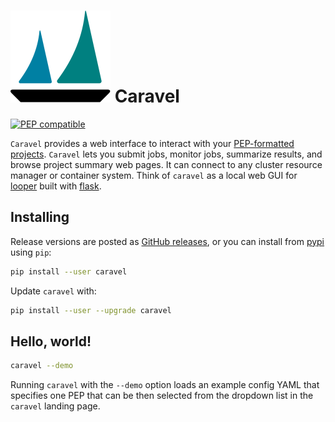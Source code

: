 [logo]: img/logo_caravel.svg

# ![logo][logo] Caravel


[![PEP compatible](http://pepkit.github.io/img/PEP-compatible-green.svg)](http://pepkit.github.io)

`Caravel` provides a web interface to interact with your [PEP-formatted projects](http://pepkit.github.io). `Caravel` lets you submit jobs, monitor jobs, summarize results, and browse project summary web pages. It can connect to any cluster resource manager or container system. Think of `caravel` as a local web GUI for [looper](https://looper.databio.org) built with [flask](http://flask.pocoo.org/).

## Installing

Release versions are posted as [GitHub releases](https://github.com/databio/caravel/releases), or you can install from [pypi](https://pypi.org/project/caravel/) using `pip`:

```bash
pip install --user caravel
```

Update `caravel` with:

```bash
pip install --user --upgrade caravel
```
## Hello, world!

```bash
caravel --demo
```

Running `caravel` with the `--demo` option loads an example config YAML that specifies one PEP that can be then selected from the dropdown list in the `caravel` landing page.
